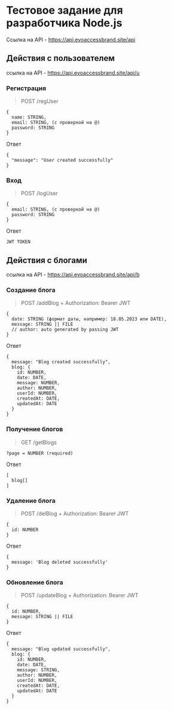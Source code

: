 # Тестовое задание для разработчика Node.js
Ссылка на API - https://api.evoaccessbrand.site/api

## Действия с пользователем 
ссылка на API - https://api.evoaccessbrand.site/api/u

### Регистрация
> POST /regUser
```
{
  name: STRING, 
  email: STRING, (с проверкой на @)
  password: STRING
}
```
Ответ
```
{
  "message": "User created successfully"
}
```
### Вход
> POST /logUser
```
{
  email: STRING, (с проверкой на @)
  password: STRING
}
```
Ответ
```
JWT TOKEN
```
## Действия с блогами
ссылка на API - https://api.evoaccessbrand.site/api/b

### Создание блога
> POST /addBlog + Authorization: Bearer JWT
```
{
  date: STRING (формат даты, например: 18.05.2023 или DATE),
  message: STRING || FILE
  // author: auto generated by passing JWT
}
```
Ответ
```
{
  message: "Blog created successfully",
  blog: {
    id: NUMBER,
    date: DATE,
    message: NUMBER,
    author: NUMBER,
    userId: NUMBER,
    createdAt: DATE,
    updatedAt: DATE
  }
}
```
### Получение блогов
> GET /getBlogs
```
?page = NUMBER (required) 
```
Ответ
```
[
  blog[]
]
```
### Удаление блога
> POST /delBlog + Authorization: Bearer JWT
```
{
  id: NUMBER
}
```
Ответ
```
{
  message: 'Blog deleted successfully'
}
```
### Обновление блога
> POST /updateBlog + Authorization: Bearer JWT
```
{
  id: NUMBER,
  message: STRING || FILE
}
```
Ответ
```
{
  message: "Blog updated successfully",
  blog: {
    id: NUMBER,
    date: DATE,
    message: STRING,
    author: NUMBER,
    userId: NUMBER,
    createdAt: DATE,
    updatedAt: DATE
  }
}
```
